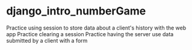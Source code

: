 # django_intro_numberGame

Practice using session to store data about a client's history with the web app
Practice clearing a session
Practice having the server use data submitted by a client with a form
